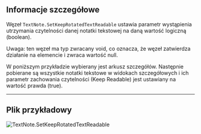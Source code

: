 ## Informacje szczegółowe
Węzeł `TextNote.SetKeepRotatedTextReadable` ustawia parametr wystąpienia utrzymania czytelności danej notatki tekstowej na daną wartość logiczną (boolean).

Uwaga: ten węzeł ma typ zwracany void, co oznacza, że węzeł zatwierdza działanie na elemencie i zwraca wartość null.

W poniższym przykładzie wybierany jest arkusz szczegółów. Następnie pobierane są wszystkie notatki tekstowe w widokach szczegółowych i ich parametr zachowania czytelności (Keep Readable) jest ustawiany na wartość prawda (true).
___
## Plik przykładowy

![TextNote.SetKeepRotatedTextReadable](./Revit.Elements.TextNote.SetKeepRotatedTextReadable_img.jpg)
